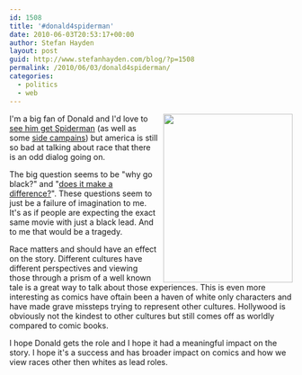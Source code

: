```yaml
---
id: 1508
title: '#donald4spiderman'
date: 2010-06-03T20:53:17+00:00
author: Stefan Hayden
layout: post
guid: http://www.stefanhayden.com/blog/?p=1508
permalink: /2010/06/03/donald4spiderman/
categories:
  - politics
  - web
---
```

<a href="http://www.stefanhayden.com/blog/wp-content/uploads/2010/06/donald4spiderman.jpg"><img src="http://www.stefanhayden.com/blog/wp-content/uploads/2010/06/donald4spiderman-230x300.jpg" alt="" title="donald4spiderman" width="230" height="300" class="alignleft size-medium wp-image-1510" align="right" style="margin-left:10px" /></a>I'm a big fan of Donald and I'd love to <a href="http://twitter.com/#search?q=%23donald4spiderman">see him get Spiderman</a> (as well as some <a href="http://twitter.com/#search?q=%23alisonbrie4maryjane">side campains</a>) but america is still so bad at talking about race that there is an odd dialog going on.

The big question seems to be "why go black?" and "<a href="http://www.buzzfeed.com/ashleytalong/does-peter-parkers-skin-color-matter-hpz/">does it make a difference?</a>". These questions seem to just be a failure of imagination to me. It's as if people are expecting the exact same movie with just a black lead. And to me that would be a tragedy.

Race matters and should have an effect on the story. Different cultures have different perspectives and viewing those through a prism of a well known tale is a great way to talk about those experiences. This is even more interesting as comics have oftain been a haven of white only characters and have made grave missteps trying to represent other cultures. Hollywood is obviously not the kindest to other cultures but still comes off as worldly compared to comic books. 

I hope Donald gets the role and I hope it had a meaningful impact on the story. I hope it's a success and has broader impact on comics and how we view races other then whites as lead roles.